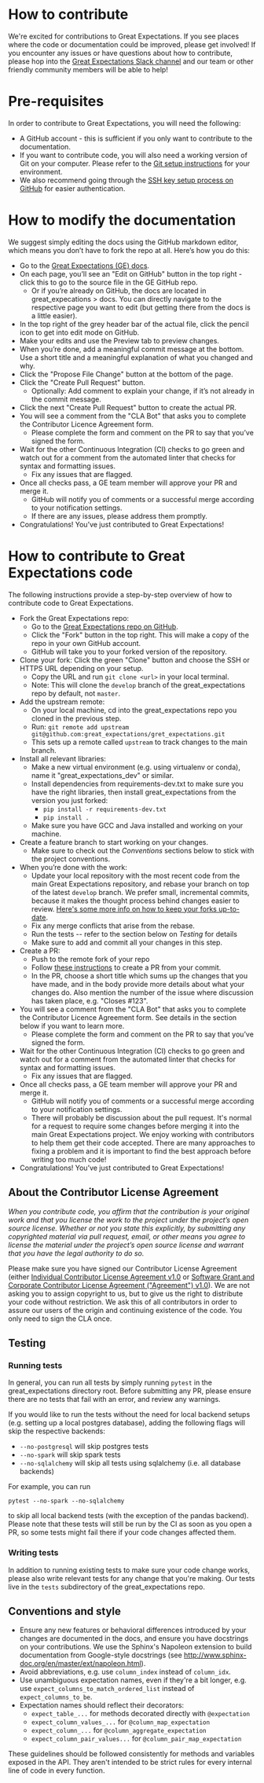 # How to contribute
We're excited for contributions to Great Expectations. If you see places where the code or documentation could be improved, please get involved! If you encounter any issues or have questions about how to contribute, please hop into the [Great Expectations Slack channel](https://greatexpectations.io/slack) and our team or other friendly community members will be able to help!

# Pre-requisites

In order to contribute to Great Expectations, you will need the following:

* A GitHub account - this is sufficient if you only want to contribute to the documentation.
* If you want to contribute code, you will also need a working version of Git on your computer. Please refer to the [Git setup instructions](https://git-scm.com/book/en/v2/Getting-Started-Installing-Git) for your environment.
* We also recommend going through the [SSH key setup process on GitHub](https://help.github.com/en/github/authenticating-to-github/generating-a-new-ssh-key-and-adding-it-to-the-ssh-agent) for easier authentication.

# How to modify the documentation

We suggest simply editing the docs using the GitHub markdown editor, which means you don’t have to fork the repo at all. Here’s how you do this:

* Go to the [Great Expectations (GE) docs](http://docs.greatexpectations.io/en/latest/).
* On each page, you’ll see an "Edit on GitHub" button in the top right - click this to go to the source file in the GE GitHub repo.
    * Or if you’re already on GitHub, the docs are located in great_expecations > docs. You can directly navigate to the respective page you want to edit (but getting there from the docs is a little easier).
* In the top right of the grey header bar of the actual file, click the pencil icon to get into edit mode on GitHub.
* Make your edits and use the Preview tab to preview changes.
* When you’re done, add a meaningful commit message at the bottom. Use a short title and a meaningful explanation of what you changed and why.
* Click the "Propose File Change" button at the bottom of the page.
* Click the "Create Pull Request" button.
    * Optionally: Add comment to explain your change, if it’s not already in the commit message.
* Click the next "Create Pull Request" button to create the actual PR.
* You will see a comment from the "CLA Bot" that asks you to complete the Contributor Licence Agreement form.
    * Please complete the form and comment on the PR to say that you’ve signed the form.
* Wait for the other Continuous Integration (CI) checks to go green and watch out for a comment from the automated linter that checks for syntax and formatting issues.
    * Fix any issues that are flagged.
* Once all checks pass, a GE team member will approve your PR and merge it. 
    * GitHub will notify you of comments or a successful merge according to your notification settings.
    * If there are any issues, please address them promptly.
* Congratulations! You’ve just contributed to Great Expectations!

# How to contribute to Great Expectations code

The following instructions provide a step-by-step overview of how to contribute code to Great Expectations.

* Fork the Great Expectations repo:
    * Go to the [Great Expectations repo on GitHub](https://github.com/great-expectations/great_expectations).
    * Click the "Fork" button in the top right. This will make a copy of the repo in your own GitHub account.
    * GitHub will take you to your forked version of the repository.
* Clone your fork: Click the green "Clone" button and choose the SSH or HTTPS URL depending on your setup. 
    * Copy the URL and run `git clone <url>` in your local terminal.
    * Note: This will clone the `develop` branch of the great_expectations repo by default, not `master`.
* Add the upstream remote:
    * On your local machine, cd into the great_expectations repo you cloned in the previous step.
    * Run: `git remote add upstream git@github.com:great_expectations/gret_expectations.git`
    * This sets up a remote called `upstream` to track changes to the main branch.
* Install all relevant libraries:
    * Make a new virtual environment (e.g. using virtualenv or conda), name it "great_expectations_dev" or similar.
    * Install dependencies from requirements-dev.txt to make sure you have the right libraries, then install great_expectations from the version you just forked:
        * `pip install -r requirements-dev.txt`
        * `pip install .`
    * Make sure you have GCC and Java installed and working on your machine.
* Create a feature branch to start working on your changes.
    * Make sure to check out the *Conventions* sections below to stick with the project conventions.
* When you’re done with the work:
    *  Update your local repository with the most recent code from the main Great Expectations repository, and rebase your branch on top of the latest `develop` branch. We prefer small, incremental commits, because it makes the thought process behind changes easier to review. [Here's some more info on how to keep your forks up-to-date](https://www.atlassian.com/git/tutorials/git-forks-and-upstreams).
    * Fix any merge conflicts that arise from the rebase.
    * Run the tests -- refer to the section below on *Testing* for details
    * Make sure to add and commit all your changes in this step.
* Create a PR:
    * Push to the remote fork of your repo
    * Follow [these instructions](https://help.github.com/en/github/collaborating-with-issues-and-pull-requests/creating-a-pull-request-from-a-fork) to create a PR from your commit.
    *  In the PR, choose a short title which sums up the changes that you have made, and in the body provide more details about what your changes do. Also mention the number of the issue where discussion has taken place, e.g. "Closes #123".
* You will see a comment from the "CLA Bot" that asks you to complete the Contributor Licence Agreement form. See details in the section below if you want to learn more.
    * Please complete the form and comment on the PR to say that you’ve signed the form.
* Wait for the other Continuous Integration (CI) checks to go green and watch out for a comment from the automated linter that checks for syntax and formatting issues.
    * Fix any issues that are flagged.
* Once all checks pass, a GE team member will approve your PR and merge it. 
    * GitHub will notify you of comments or a successful merge according to your notification settings.
    * There will probably be discussion about the pull request. It's normal for a request to require some changes before merging it into the main Great Expectations project. We enjoy working with contributors to help them get their code accepted. There are many approaches to fixing a problem and it is important to find the best approach before writing too much code!
* Congratulations! You’ve just contributed to Great Expectations!

## About the Contributor License Agreement

*When you contribute code, you affirm that the contribution is your original work and that you license the work to the project under the project’s open source license. Whether or not you state this explicitly, by submitting any copyrighted material via pull request, email, or other means you agree to license the material under the project’s open source license and warrant that you have the legal authority to do so.*

Please make sure you have signed our Contributor License Agreement (either [Individual Contributor License Agreement v1.0](https://docs.google.com/forms/d/e/1FAIpQLSdA-aWKQ15yBzp8wKcFPpuxIyGwohGU1Hx-6Pa4hfaEbbb3fg/viewform?usp=sf_link) or [Software Grant and Corporate Contributor License Agreement ("Agreement") v1.0](https://docs.google.com/forms/d/e/1FAIpQLSf3RZ_ZRWOdymT8OnTxRh5FeIadfANLWUrhaSHadg_E20zBAQ/viewform?usp=sf_link)). We are not asking you to assign copyright to us, but to give us the right to distribute your code without restriction. We ask this of all contributors in order to assure our users of the origin and continuing existence of the code. You only need to sign the CLA once.

## Testing

### Running tests
In general, you can run all tests by simply running `pytest` in the great_expectations directory root. Before submitting any PR, please ensure there are no tests that fail with an error, and review any warnings.

If you would like to run the tests without the need for local backend setups (e.g. setting up a local postgres database), adding the following flags will skip the respective backends:
- `--no-postgresql` will skip postgres tests
- `--no-spark` will skip spark tests 
- `--no-sqlalchemy` will skip all tests using sqlalchemy (i.e. all database backends)

For example, you can run

`pytest --no-spark --no-sqlalchemy` 

to skip all local backend tests (with the exception of the pandas backend). Please note that these tests will still be run by the CI as soon as you open a PR, so some tests might fail there if your code changes affected them.

### Writing tests

In addition to running existing tests to make sure your code change works, please also write relevant tests for any change that you're making. Our tests live in the `tests` subdirectory of the great_expectations repo.

## Conventions and style

* Ensure any new features or behavioral differences introduced by your changes are documented in the docs, and ensure you have docstrings on your contributions. We use the Sphinx's Napoleon extension to build documentation from Google-style docstrings (see http://www.sphinx-doc.org/en/master/ext/napoleon.html).
* Avoid abbreviations, e.g. use `column_index` instead of `column_idx`.
* Use unambiguous expectation names, even if they're a bit longer, e.g. use `expect_columns_to_match_ordered_list` instead of `expect_columns_to_be`.
* Expectation names should reflect their decorators:
    * `expect_table_...` for methods decorated directly with `@expectation`
    * `expect_column_values_...` for `@column_map_expectation`
    * `expect_column_...` for `@column_aggregate_expectation`
    * `expect_column_pair_values...` for `@column_pair_map_expectation`

These guidelines should be followed consistently for methods and variables exposed in the API. They aren't intended to be strict rules for every internal line of code in every function.
